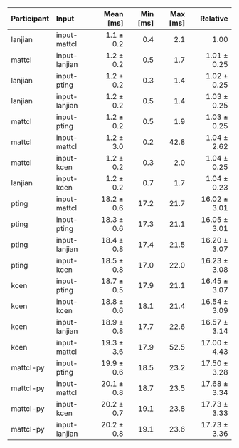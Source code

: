 | Participant | Input | Mean [ms] | Min [ms] | Max [ms] | Relative |
|:---|:---|---:|---:|---:|---:|
| lanjian | input-mattcl | 1.1 ± 0.2 | 0.4 | 2.1 | 1.00 |
| mattcl | input-lanjian | 1.2 ± 0.2 | 0.5 | 1.7 | 1.01 ± 0.25 |
| lanjian | input-pting | 1.2 ± 0.2 | 0.3 | 1.4 | 1.02 ± 0.25 |
| lanjian | input-lanjian | 1.2 ± 0.2 | 0.5 | 1.4 | 1.03 ± 0.25 |
| mattcl | input-pting | 1.2 ± 0.2 | 0.5 | 1.9 | 1.03 ± 0.25 |
| mattcl | input-mattcl | 1.2 ± 3.0 | 0.2 | 42.8 | 1.04 ± 2.62 |
| mattcl | input-kcen | 1.2 ± 0.2 | 0.3 | 2.0 | 1.04 ± 0.25 |
| lanjian | input-kcen | 1.2 ± 0.2 | 0.7 | 1.7 | 1.04 ± 0.23 |
| pting | input-mattcl | 18.2 ± 0.6 | 17.2 | 21.7 | 16.02 ± 3.01 |
| pting | input-pting | 18.3 ± 0.6 | 17.3 | 21.1 | 16.05 ± 3.01 |
| pting | input-lanjian | 18.4 ± 0.8 | 17.4 | 21.5 | 16.20 ± 3.07 |
| pting | input-kcen | 18.5 ± 0.8 | 17.0 | 22.0 | 16.23 ± 3.08 |
| kcen | input-pting | 18.7 ± 0.5 | 17.9 | 21.1 | 16.45 ± 3.07 |
| kcen | input-kcen | 18.8 ± 0.6 | 18.1 | 21.4 | 16.54 ± 3.09 |
| kcen | input-lanjian | 18.9 ± 0.8 | 17.7 | 22.6 | 16.57 ± 3.14 |
| kcen | input-mattcl | 19.3 ± 3.6 | 17.9 | 52.5 | 17.00 ± 4.43 |
| mattcl-py | input-pting | 19.9 ± 0.6 | 18.5 | 23.2 | 17.50 ± 3.28 |
| mattcl-py | input-mattcl | 20.1 ± 0.8 | 18.7 | 23.5 | 17.68 ± 3.34 |
| mattcl-py | input-kcen | 20.2 ± 0.7 | 19.1 | 23.8 | 17.73 ± 3.33 |
| mattcl-py | input-lanjian | 20.2 ± 0.8 | 19.1 | 23.6 | 17.73 ± 3.36 |
